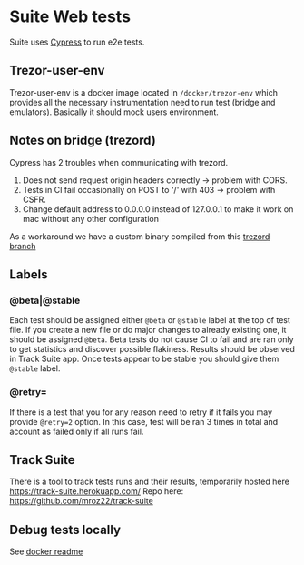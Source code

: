 # Suite Web tests

Suite uses [Cypress](https://docs.cypress.io/guides/overview/why-cypress.html) to run e2e tests.

## Trezor-user-env 

Trezor-user-env is a docker image located in `/docker/trezor-env` which provides all the necessary instrumentation 
need to run test (bridge and emulators). Basically it should mock users environment.

## Notes on bridge (trezord)

Cypress has 2 troubles when communicating with trezord. 

1. Does not send request origin headers correctly -> problem with CORS.
1. Tests in CI fail occasionally on POST to '/' with 403 -> problem with CSFR.
1. Change default address to 0.0.0.0 instead of 127.0.0.1 to make it work on mac without any other configuration

As a workaround we have a custom binary compiled from this [trezord branch](https://github.com/trezor/trezord-go/tree/cypress)

## Labels

### @beta|@stable
Each test should be assigned either `@beta` or `@stable` label at the top of test file. If you create a new file 
or do major changes to already existing one, it should be assigned `@beta`. Beta tests do not cause CI to fail and 
are ran only to get statistics and discover possible flakiness. Results should be observed in Track Suite app. 
Once tests appear to be stable you should give them `@stable` label.

### @retry=<number>
If there is a test that you for any reason need to retry if it fails you may provide `@retry=2` option. In this 
case, test will be ran 3 times in total and account as failed only if all runs fail. 

## Track Suite
There is a tool to track tests runs and their results, temporarily hosted here https://track-suite.herokuapp.com/
Repo here: https://github.com/mroz22/track-suite

## Debug tests locally

See [docker readme](../../../../docker/README.md)

    